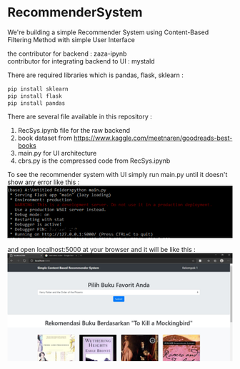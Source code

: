 # RecommenderSystem
We're building a simple Recommender System using Content-Based Filtering Method with simple User Interface

the contributor for backend : zaza-ipynb  
contributor for integrating backend to UI : mystald

There are required libraries which is pandas, flask, sklearn :  
```
pip install sklearn  
pip install flask  
pip install pandas
```

There are several file available in this repository :
1. RecSys.ipynb file for the raw backend
2. book dataset from https://www.kaggle.com/meetnaren/goodreads-best-books
3. main.py for UI architecture
4. cbrs.py is the compressed code from RecSys.ipynb

To see the recommender system with UI simply run main.py until it doesn't show any error like this :
![alt text](https://github.com/zaza-ipynb/RecommenderSystem/blob/master/img/run.PNG)

and open localhost:5000 at your browser and it will be like this :
![alt text](https://github.com/zaza-ipynb/RecommenderSystem/blob/master/img/messageImage_1588254802538.jpg)
